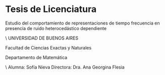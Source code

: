 # Tesis de Licenciatura
Estudio del comportamiento de representaciones de tiempo frecuencia en presencia de ruido heterocedástico dependiente

\\
UNIVERSIDAD DE BUENOS AIRES

Facultad de Ciencias Exactas y Naturales

Departamento de Matemática

\\
Alumna: Sofía Nieva
Directora: Dra. Ana Georgina Flesia
